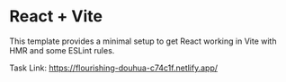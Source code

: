 # React + Vite

This template provides a minimal setup to get React working in Vite with HMR and some ESLint rules.

Task Link: https://flourishing-douhua-c74c1f.netlify.app/
